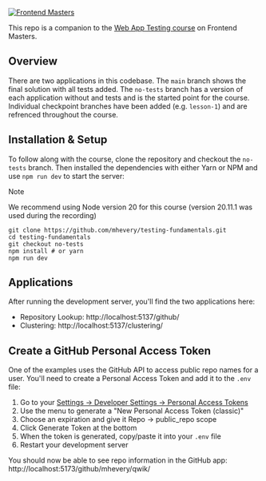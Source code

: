 [![Frontend Masters](https://static.frontendmasters.com/assets/brand/logos/full.png)](https://frontendmasters.com/courses/web-app-testing/)

This repo is a companion to the [Web App Testing course](https://frontendmasters.com/courses/web-app-testing/) on Frontend Masters.


## Overview

There are two applications in this codebase. The `main` branch shows the final solution with all tests added. The `no-tests` branch has a version of each application without and tests and is the started point for the course. Individual checkpoint branches have been added (e.g. `lesson-1`) and are refrenced throughout the course.

## Installation & Setup

To follow along with the course, clone the repository and checkout the `no-tests` branch. Then installed the dependencies with either Yarn or NPM and use `npm run dev` to start the server:

> [!NOTE]
> We recommend using Node version 20 for this course (version 20.11.1 was used during the recording)

```shell
git clone https://github.com/mhevery/testing-fundamentals.git
cd testing-fundamentals
git checkout no-tests
npm install # or yarn
npm run dev
```
## Applications

After running the development server, you'll find the two applications here:
- Repository Lookup: http://localhost:5137/github/
- Clustering: http://localhost:5137/clustering/

## Create a GitHub Personal Access Token

One of the examples uses the GitHub API to access public repo names for a user. You'll need to create a Personal Access Token and add it to the `.env` file:

1. Go to your [Settings -> Developer Settings -> Personal Access Tokens](https://github.com/settings/tokens)
2. Use the menu to generate a "New Personal Access Token (classic)"
3. Choose an expiration and give it Repo -> public_repo scope
4. Click Generate Token at the bottom
5. When the token is generated, copy/paste it into your `.env` file
6. Restart your development server

You should now be able to see repo information in the GitHub app: http://localhost:5173/github/mhevery/qwik/


